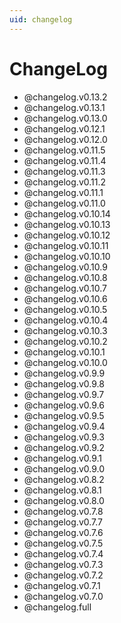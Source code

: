 ```yaml
---
uid: changelog
---
```


# ChangeLog

* @changelog.v0.13.2
* @changelog.v0.13.1
* @changelog.v0.13.0
* @changelog.v0.12.1
* @changelog.v0.12.0
* @changelog.v0.11.5
* @changelog.v0.11.4
* @changelog.v0.11.3
* @changelog.v0.11.2
* @changelog.v0.11.1
* @changelog.v0.11.0
* @changelog.v0.10.14
* @changelog.v0.10.13
* @changelog.v0.10.12
* @changelog.v0.10.11
* @changelog.v0.10.10
* @changelog.v0.10.9
* @changelog.v0.10.8
* @changelog.v0.10.7
* @changelog.v0.10.6
* @changelog.v0.10.5
* @changelog.v0.10.4
* @changelog.v0.10.3
* @changelog.v0.10.2
* @changelog.v0.10.1
* @changelog.v0.10.0
* @changelog.v0.9.9
* @changelog.v0.9.8
* @changelog.v0.9.7
* @changelog.v0.9.6
* @changelog.v0.9.5
* @changelog.v0.9.4
* @changelog.v0.9.3
* @changelog.v0.9.2
* @changelog.v0.9.1
* @changelog.v0.9.0
* @changelog.v0.8.2
* @changelog.v0.8.1
* @changelog.v0.8.0
* @changelog.v0.7.8
* @changelog.v0.7.7
* @changelog.v0.7.6
* @changelog.v0.7.5
* @changelog.v0.7.4
* @changelog.v0.7.3
* @changelog.v0.7.2
* @changelog.v0.7.1
* @changelog.v0.7.0
* @changelog.full